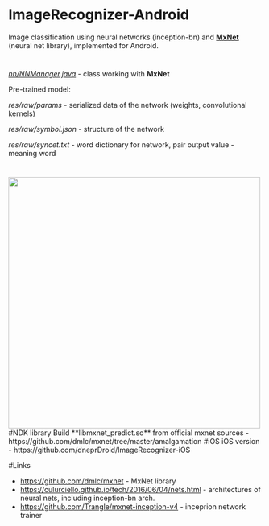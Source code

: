 # ImageRecognizer-Android
Image classification using neural networks (inception-bn) and [**MxNet**](https://github.com/dmlc/mxnet) (neural net library), implemented for Android.
#
[*nn/NNManager.java*](https://github.com/dneprDroid/ImageRecognizer/blob/master/app/src/main/java/neural/imagerecognizer/app/nn/NNManager.java) - class working with **MxNet**

Pre-trained model:

*res/raw/params* - serialized data of the network (weights, convolutional kernels)

*res/raw/symbol.json* - structure of the network 

*res/raw/syncet.txt* - word dictionary for network, pair output value - meaning word
 
#
<image src=https://raw.githubusercontent.com/dneprDroid/ImageRecognizer/master/images/Screenshot1.png height=500 />
#NDK library
Build **libmxnet_predict.so** from official mxnet sources - https://github.com/dmlc/mxnet/tree/master/amalgamation
#iOS
iOS version -  https://github.com/dneprDroid/ImageRecognizer-iOS

#Links
  * https://github.com/dmlc/mxnet - MxNet library 
  * https://culurciello.github.io/tech/2016/06/04/nets.html - architectures of neural nets, including inception-bn arch.
  * https://github.com/Trangle/mxnet-inception-v4 - inceprion network trainer


